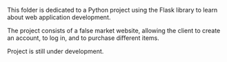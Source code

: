 This folder is dedicated to a Python project using the Flask library to learn about web application development.

The project consists of a false market website, allowing the client to create an account, to log in, and to purchase different items.

Project is still under development.